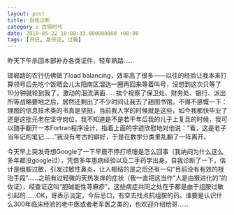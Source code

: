 ```yaml
---
layout: post 
title: 自我诊断 
category : 白银时代
date: 2010-05-22 10:08:33.000000000 +08:00
tags: [日记, 身份证, 过敏]
---
```


昨天下午杀回本部补办各类证件，轻车熟路……
  
邯郸路的农行仿佛做了load balancing，效率高了很多——以往的经验让我本来打算领号后先吃个饭晒会儿太阳南区溜达一圈再回来等着叫号，没想到这次只等了10分钟就轮到我了，激动的泪流满面……挨个视察了保卫处、财务处、银行、派出所等战略要地之后，居然还剩出了不少时间让我去了趟图书馆。不得不感慨一下：理图的信息技术类的书真是坚挺，当前我入学的时候就是这些，如今我都快毕业了还是这批元老在坚守岗位，我不知道是不是若干年后我的儿子上复旦的时候，我可以随手翻开一本Fortran程序设计，指着上面的字迹欣慰地对他说：“看，这是老子当年记的笔记……”我没有考古的癖好，于是在数学分类里乱翻了一阵离开。
  
今天早上突发奇想Google了一下早晨不停打喷嚏是怎么回事（我纳闷为什么这么多年都没google过），凭借多年患病经验以及二手药学出身，自我诊断了一下，估计是组胺过敏，引发过敏性鼻炎，让人郁结的是之后还有一句“目前没有有效的根治手段”……之前有过轻微的天热发痒的症状（我一直把这当作“人是由猴进化的”的佐证），经查证这叫“胆碱能性荨麻疹”，这些病症共同之处在于都是由于组胺过敏引起的……OK，哥表示淡定，今后忌口，有空去找点抗组胺的药。谁要是认识什么300年临床经验的老中医或者老军医之类的，也欢迎介绍给哥……

